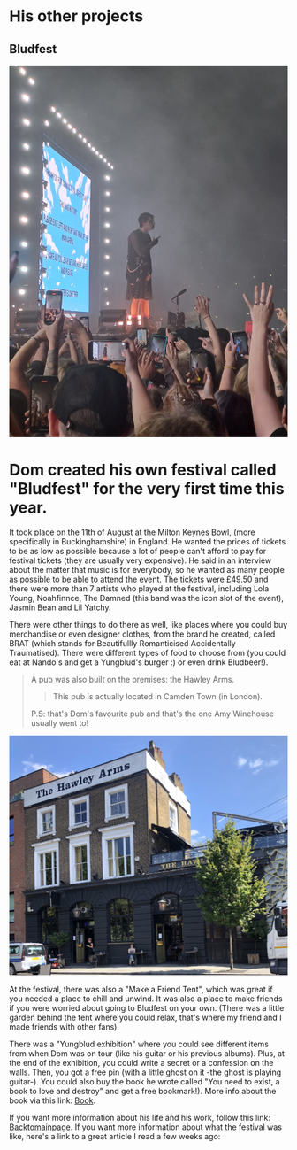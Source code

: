 # His other projects 
## Bludfest 
![Alt text](../pic/photobludfest.jpg)

Dom created his own festival called "Bludfest" for the very first time this year.  
===

It took place on the 11th of August at the Milton Keynes Bowl, (more specifically in Buckinghamshire) in England. He wanted the prices of tickets to be as low as possible because a lot of people can't afford to pay for festival tickets (they are usually very expensive). He said in an interview about the matter that music is for everybody, so he wanted as many people as possible to be able to attend the event. The tickets were £49.50 and there were more than 7 artists who played at the festival, including Lola Young, Noahfinnce, The Damned (this band was the icon slot of the event), Jasmin Bean and Lil Yatchy.  

There were other things to do there as well, like places where you could buy merchandise or even designer clothes, from the brand he created, called BRAT (which stands for Beautifullly Romanticised Accidentally Traumatised). There were different types of food to choose from (you could eat at Nando's and get a Yungblud's burger :) or even drink Bludbeer!).   
>A pub was also built on the premises: the Hawley Arms.  
>
>> This pub is actually located in Camden Town (in London).
>
>P.S: that's Dom's favourite pub and that's the one Amy Winehouse usually went to!

![Alt text](../pic/photopub.jpg)  

At the festival, there was also a "Make a Friend Tent", which was great if you needed a place to chill and unwind. It was also a place to make friends if you were worried about going to Bludfest on your own. (There was a little garden behind the tent where you could relax, that's where my friend and I made friends with other fans).  

There was a "Yungblud exhibition" where you could see different items from when Dom was on tour (like his guitar or his previous albums). Plus, at the end of the exhibition, you could write a secret or a confession on the walls. Then, you got a free pin (with a little ghost on it -the ghost is playing guitar-). You could also buy the book he wrote called "You need to exist, a book to love and destroy" and get a free bookmark!). More info about the book via this link: [Book](../dossier/thirdpage.md).  

If you want more information about his life and his work, follow this link: [Backtomainpage](../index.md).
If you want more information about what the festival was like, here's a link to a great article I read a few weeks ago: 
